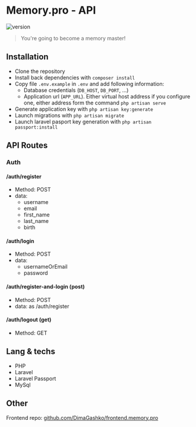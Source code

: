 # Memory.pro - API

![version](https://img.shields.io/badge/version-0.0.02%20(sketch)-145a46)

> You're going to become a memory master!

## Installation

- Clone the repository
- Install back dependencies with `composer install`
- Copy file `.env.example` in `.env` and add following information:
  - Database credentials (`DB_HOST`, `DB_PORT`, ...)
  - Application url (`APP_URL`). Either virtual host address if you configure one, either address form the command `php artisan serve`
- Generate application key with `php artisan key:generate`
- Launch migrations with `php artisan migrate`
- Launch laravel pasport key generation with `php artisan passport:install`

## API Routes

### Auth

#### /auth/register

- Method: POST
- data:
  - username
  - email
  - first_name
  - last_name
  - birth

#### /auth/login

- Method: POST
- data:
  - usernameOrEmail
  - password

#### /auth/register-and-login (post)

- Method: POST
- data: as /auth/register

#### /auth/logout (get)

- Method: GET

## Lang & techs

- PHP
- Laravel
- Laravel Passport
- MySql

## Other

Frontend repo: [github.com/DimaGashko/frontend.memory.pro](https://github.com/DimaGashko/frontend.memory.pro)
